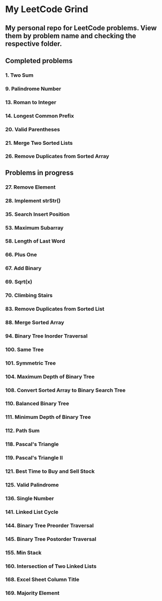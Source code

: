 # My LeetCode Grind

## My personal repo for LeetCode problems. View them by problem name and checking the respective folder.

## Completed problems
### 1. Two Sum
### 9. Palindrome Number
### 13. Roman to Integer
### 14. Longest Common Prefix
### 20. Valid Parentheses
### 21. Merge Two Sorted Lists
### 26. Remove Duplicates from Sorted Array

## Problems in progress
### 27. Remove Element
### 28. Implement strStr()
### 35. Search Insert Position
### 53. Maximum Subarray
### 58. Length of Last Word
### 66. Plus One
### 67. Add Binary
### 69. Sqrt(x)
### 70. Climbing Stairs
### 83. Remove Duplicates from Sorted List
### 88. Merge Sorted Array
### 94. Binary Tree Inorder Traversal
### 100. Same Tree
### 101. Symmetric Tree
### 104. Maximum Depth of Binary Tree
### 108. Convert Sorted Array to Binary Search Tree
### 110. Balanced Binary Tree
### 111. Minimum Depth of Binary Tree
### 112. Path Sum
### 118. Pascal's Triangle
### 119. Pascal's Triangle II
### 121. Best Time to Buy and Sell Stock
### 125. Valid Palindrome
### 136. Single Number
### 141. Linked List Cycle
### 144. Binary Tree Preorder Traversal
### 145. Binary Tree Postorder Traversal
### 155. Min Stack
### 160. Intersection of Two Linked Lists
### 168. Excel Sheet Column Title
### 169. Majority Element